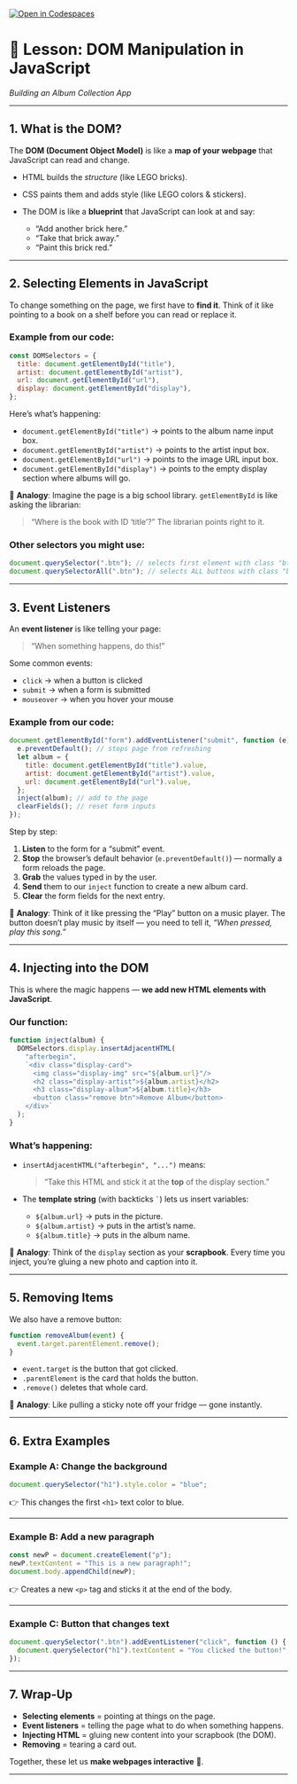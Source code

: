 [![Open in Codespaces](https://classroom.github.com/assets/launch-codespace-2972f46106e565e64193e422d61a12cf1da4916b45550586e14ef0a7c637dd04.svg)](https://classroom.github.com/open-in-codespaces?assignment_repo_id=20509147)

# 🎵 Lesson: DOM Manipulation in JavaScript

_Building an Album Collection App_

---

## 1. What is the DOM?

The **DOM (Document Object Model)** is like a **map of your webpage** that JavaScript can read and change.

- HTML builds the _structure_ (like LEGO bricks).
- CSS paints them and adds style (like LEGO colors & stickers).
- The DOM is like a **blueprint** that JavaScript can look at and say:

  - “Add another brick here.”
  - “Take that brick away.”
  - “Paint this brick red.”

---

## 2. Selecting Elements in JavaScript

To change something on the page, we first have to **find it**.
Think of it like pointing to a book on a shelf before you can read or replace it.

### Example from our code:

```js
const DOMSelectors = {
  title: document.getElementById("title"),
  artist: document.getElementById("artist"),
  url: document.getElementById("url"),
  display: document.getElementById("display"),
};
```

Here’s what’s happening:

- `document.getElementById("title")` → points to the album name input box.
- `document.getElementById("artist")` → points to the artist input box.
- `document.getElementById("url")` → points to the image URL input box.
- `document.getElementById("display")` → points to the empty display section where albums will go.

📌 **Analogy**: Imagine the page is a big school library. `getElementById` is like asking the librarian:

> “Where is the book with ID ‘title’?”
> The librarian points right to it.

### Other selectors you might use:

```js
document.querySelector(".btn"); // selects first element with class "btn"
document.querySelectorAll(".btn"); // selects ALL buttons with class "btn"
```

---

## 3. Event Listeners

An **event listener** is like telling your page:

> “When something happens, do this!”

Some common events:

- `click` → when a button is clicked
- `submit` → when a form is submitted
- `mouseover` → when you hover your mouse

### Example from our code:

```js
document.getElementById("form").addEventListener("submit", function (e) {
  e.preventDefault(); // stops page from refreshing
  let album = {
    title: document.getElementById("title").value,
    artist: document.getElementById("artist").value,
    url: document.getElementById("url").value,
  };
  inject(album); // add to the page
  clearFields(); // reset form inputs
});
```

Step by step:

1. **Listen** to the form for a “submit” event.
2. **Stop** the browser’s default behavior (`e.preventDefault()`) — normally a form reloads the page.
3. **Grab** the values typed in by the user.
4. **Send** them to our `inject` function to create a new album card.
5. **Clear** the form fields for the next entry.

📌 **Analogy**: Think of it like pressing the “Play” button on a music player.
The button doesn’t play music by itself — you need to tell it, _“When pressed, play this song.”_

---

## 4. Injecting into the DOM

This is where the magic happens — **we add new HTML elements with JavaScript**.

### Our function:

```js
function inject(album) {
  DOMSelectors.display.insertAdjacentHTML(
    "afterbegin",
    `<div class="display-card">
      <img class="display-img" src="${album.url}"/>
      <h2 class="display-artist">${album.artist}</h2>
      <h3 class="display-album">${album.title}</h3>
      <button class="remove btn">Remove Album</button>
    </div>`
  );
}
```

### What’s happening:

- `insertAdjacentHTML("afterbegin", "...")` means:

  > “Take this HTML and stick it at the **top** of the display section.”

- The **template string** (with backticks `` ` ``) lets us insert variables:

  - `${album.url}` → puts in the picture.
  - `${album.artist}` → puts in the artist’s name.
  - `${album.title}` → puts in the album name.

📌 **Analogy**: Think of the `display` section as your **scrapbook**.
Every time you inject, you’re gluing a new photo and caption into it.

---

## 5. Removing Items

We also have a remove button:

```js
function removeAlbum(event) {
  event.target.parentElement.remove();
}
```

- `event.target` is the button that got clicked.
- `.parentElement` is the card that holds the button.
- `.remove()` deletes that whole card.

📌 **Analogy**: Like pulling a sticky note off your fridge — gone instantly.

---

## 6. Extra Examples

### Example A: Change the background

```js
document.querySelector("h1").style.color = "blue";
```

👉 This changes the first `<h1>` text color to blue.

---

### Example B: Add a new paragraph

```js
const newP = document.createElement("p");
newP.textContent = "This is a new paragraph!";
document.body.appendChild(newP);
```

👉 Creates a new `<p>` tag and sticks it at the end of the body.

---

### Example C: Button that changes text

```js
document.querySelector(".btn").addEventListener("click", function () {
  document.querySelector("h1").textContent = "You clicked the button!";
});
```

---

## 7. Wrap-Up

- **Selecting elements** = pointing at things on the page.
- **Event listeners** = telling the page what to do when something happens.
- **Injecting HTML** = gluing new content into your scrapbook (the DOM).
- **Removing** = tearing a card out.

Together, these let us **make webpages interactive** 🎉.

---
